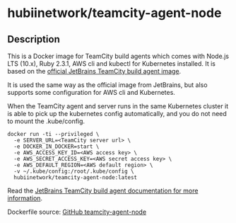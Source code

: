 # hubiinetwork/teamcity-agent-node

## Description
This is a Docker image for TeamCity build agents which comes with Node.js LTS (10.x), Ruby 2.3.1, AWS cli and kubectl for Kubernetes installed. It is based  on the [official JetBrains TeamCity build agent image](https://hub.docker.com/r/jetbrains/teamcity-agent/).


It is used the same way as the official image from JetBrains, but also supports some configuration for AWS cli and Kubernetes.

When the TeamCity agent and server runs in the same Kubernetes cluster it is able to pick up the kubernetes config automatically, and you do not need to mount the .kube/config.

```
docker run -ti --privileged \
  -e SERVER_URL=<TeamCity server url> \
  -e DOCKER_IN_DOCKER=start \
  -e AWS_ACCESS_KEY_ID=<AWS access key> \
  -e AWS_SECRET_ACCESS_KEY=<AWS secret access key> \
  -e AWS_DEFAULT_REGION=<AWS default region> \
  -v ~/.kube/config:/root/.kube/config \
  hubiinetwork/teamcity-agent-node:latest
```


Read the [JetBrains TeamCity build agent documentation for more information](https://hub.docker.com/r/jetbrains/teamcity-agent/).

Dockerfile source: [GitHub teamcity-agent-node](
https://github.com/hubiinetwork/teamcity-agent-node)
